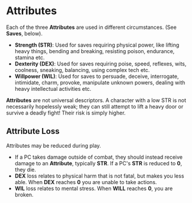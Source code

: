 # Attributes

Each of the three **Attributes** are used in different circumstances. (See **Saves**, below).

- **Strength (STR)**: Used for saves requiring physical power, like lifting heavy things, bending and breaking, resisting poison, endurance, stamina etc.
- **Dexterity (DEX)**: Used for saves requiring poise, speed, reflexes, wits, coolness, sneaking, balancing, using complex tech etc.
- **Willpower (WIL)**: Used for saves to persuade, deceive, interrogate, intimidate, charm, provoke, manipulate unknown powers, dealing with heavy intellectual activities etc.

**Attributes** are not universal descriptors. A character with a low STR is not necessarily hopelessly weak; they can still attempt to lift a heavy door or survive a deadly fight! Their risk is simply higher.

## Attribute Loss

Attributes may be reduced during play.

- If a PC takes damage outside of combat, they should instead receive damage to an **Attribute**, typically **STR**. If a PC's **STR** is reduced to **0**, they die.
- **DEX** loss relates to physical harm that is not fatal, but makes you less able. When **DEX** reaches **0** you are unable to take actions.
- **WIL** loss relates to mental stress. When **WILL** reaches **0**, you are broken.
